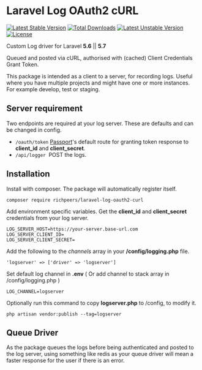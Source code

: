 # Laravel Log OAuth2 cURL

[![Latest Stable Version](https://poser.pugx.org/richpeers/laravel-log-oauth2-curl/v/stable)](https://packagist.org/packages/richpeers/laravel-log-oauth2-curl)
[![Total Downloads](https://poser.pugx.org/richpeers/laravel-log-oauth2-curl/downloads)](https://packagist.org/packages/richpeers/laravel-log-oauth2-curl)
[![Latest Unstable Version](https://poser.pugx.org/richpeers/laravel-log-oauth2-curl/v/unstable)](https://packagist.org/packages/richpeers/laravel-log-oauth2-curl)
[![License](https://poser.pugx.org/richpeers/laravel-log-oauth2-curl/license)](https://packagist.org/packages/richpeers/laravel-log-oauth2-curl)

Custom Log driver for Laravel **5.6** || **5.7**

Queued and posted via cURL, authorised with (cached) Client Credentials Grant Token.

This package is intended as a client to a server, for recording logs. Useful where you have multiple projects and might have one or more instances. For example develop, test or staging.

## Server requirement

Two endpoints are required at your log server. These are defaults and can be changed in config.
- `/oauth/token`  [Passport](https://laravel.com/docs/5.7/passport)'s default route for granting token response to **client_id** and **client_secret**.
- `/api/logger`&nbsp; POST the logs.

## Installation
Install with composer. The package will automatically register itself.
```
composer require richpeers/laravel-log-oauth2-curl
```

Add environment specific variables. Get the **client_id** and **client_secret** credentials from your log server.
```
LOG_SERVER_HOST=https://your-server.base-url.com
LOG_SERVER_CLIENT_ID=
LOG_SERVER_CLIENT_SECRET=
```

Add the following to the *channels* array in your **/config/logging.php** file.
```
'logserver' => ['driver' => 'logserver']
```

Set default log channel in **.env** ( Or add channel to stack array in /config/logging.php )
```
LOG_CHANNEL=logserver
```

Optionally run this command to copy **logserver.php** to /config, to modify it.
```
php artisan vendor:publish --tag=logserver
```

## Queue Driver
As the package queues the logs before being authenticated and posted to the log server, using something like redis as your queue driver will mean a faster response for the user if there is an error.
